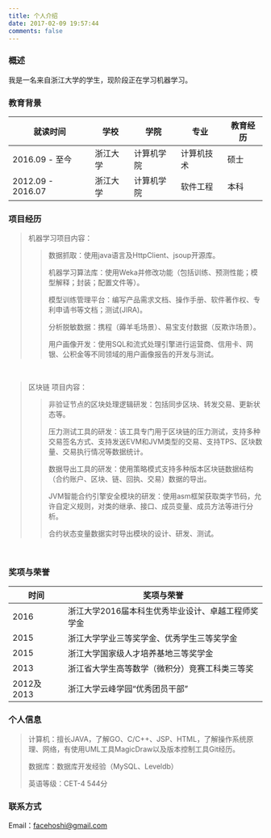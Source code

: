 ```yaml
---
title: 个人介绍
date: 2017-02-09 19:57:44
comments: false
---
```


### 概述

我是一名来自浙江大学的学生，现阶段正在学习机器学习。

### 教育背景

就读时间 | 学校 | 学院 | 专业 | 教育经历
--- | --- | --- | --- | ---
2016.09 - 至今  | 浙江大学 | 计算机学院 | 计算机技术 | 硕士
2012.09 - 2016.07  | 浙江大学 | 计算机学院 | 软件工程 | 本科

### 项目经历

>机器学习项目内容：
>
>>数据抓取：使用java语言及HttpClient、jsoup开源库。
>>
>>机器学习算法库：使用Weka并修改功能（包括训练、预测性能；模型解释；封装；配置文件等）。
>>
>>模型训练管理平台：编写产品需求文档、操作手册、软件著作权、专利申请书等文档；测试(JIRA)。
>>
>>分析脱敏数据：携程（薅羊毛场景）、易宝支付数据（反欺诈场景）。
>>
>>用户画像开发：使用SQL和流式处理引擎进行运营商、信用卡、网银、公积金等不同领域的用户画像报告的开发与测试。

<br />

> 区块链 项目内容：
>
>>非验证节点的区块处理逻辑研发：包括同步区块、转发交易、更新状态等。
>>
>>压力测试工具的研发：该工具专门用于区块链的压力测试，支持多种交易签名方式、支持发送EVM和JVM类型的交易、支持TPS、区块数量、交易执行情况等数据统计。
>>
>>数据导出工具的研发：使用策略模式支持多种版本区块链数据结构（合约账户、区块、链、回执、交易）数据的导出。
>>
>>JVM智能合约引擎安全模块的研发：使用asm框架获取类字节码，允许自定义规则，对类的继承、接口、成员变量、成员方法等进行分析。
>>
>>合约状态变量数据实时导出模块的设计、研发、测试。

<br />

### 奖项与荣誉
时间 | 奖项与荣誉
--- | ---
2016 | 浙江大学2016届本科生优秀毕业设计、卓越工程师奖学金
2015 | 浙江大学学业三等奖学金、优秀学生三等奖学金
2015 | 浙江大学国家级人才培养基地三等奖学金
2013 | 浙江省大学生高等数学（微积分）竞赛工科类三等奖
2012及2013 | 浙江大学云峰学园“优秀团员干部”

### 个人信息

>计算机：擅长JAVA，了解GO、C/C++、JSP、HTML，了解操作系统原理、网络，有使用UML工具MagicDraw以及版本控制工具Git经历。
>
>数据库：数据库开发经验（MySQL、Leveldb） 
>
>英语等级：CET-4 544分

### 联系方式

Email：facehoshi@gmail.com

